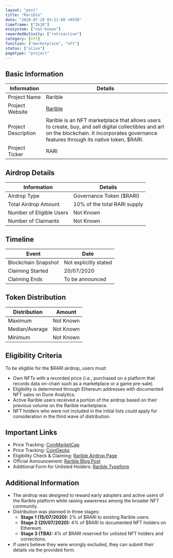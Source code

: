 ```yaml
---
layout: "post"
title: "Rarible"
date: "2020-07-20 03:21:08 +0530"
timeframe: ["2k20"]
ecosystem: ["not-known"]
rewardedActivity: ["retroactive"]
category: [nft]
function: ["marketplace", "nft"]
status: ["alive"]
pagetype: "project"
---
```


## Basic Information

| Information         | Details                                                                                                                                                                                       |
| ------------------- | --------------------------------------------------------------------------------------------------------------------------------------------------------------------------------------------- |
| Project Name        | Rarible                                                                                                                                                                                       |
| Project Website     | [Rarible](https://rarible.com)                                                                                                                                                                |
| Project Description | Rarible is an NFT marketplace that allows users to create, buy, and sell digital collectibles and art on the blockchain. It incorporates governance features through its native token, $RARI. |
| Project Ticker      | RARI                                                                                                                                                                                          |

## Airdrop Details

| Information              | Details                      |
| ------------------------ | ---------------------------- |
| Airdrop Type             | Governance Token ($RARI)     |
| Total Airdrop Amount     | 10% of the total RARI supply |
| Number of Eligible Users | Not Known                    |
| Number of Claimants      | Not Known                    |

## Timeline

| Event               | Date                  |
| ------------------- | --------------------- |
| Blockchain Snapshot | Not explicitly stated |
| Claiming Started    | 20/07/2020            |
| Claiming Ends       | To be announced       |

## Token Distribution

| Distribution   | Amount    |
| -------------- | --------- |
| Maximum        | Not Known |
| Median/Average | Not Known |
| Minimum        | Not Known |

## Eligibility Criteria

To be eligible for the $RARI airdrop, users must:

- Own NFTs with a recorded price (i.e., purchased on a platform that records data on-chain such as a marketplace or a game pre-sale).
- Eligibility is determined through Ethereum addresses with documented NFT sales on Dune Analytics.
- Active Rarible users received a portion of the airdrop based on their previous volume on the Rarible marketplace.
- NFT holders who were not included in the initial lists could apply for consideration in the third wave of distribution.

## Important Links

- Price Tracking: [CoinMarketCap](https://coinmarketcap.com/currencies/rarible)
- Price Tracking: [CoinGecko](https://www.coingecko.com/en/coins/rarible)
- Eligibility Check & Claiming: [Rarible Airdrop Page](https://app.rarible.com/rari)
- Official Announcement: [Rarible Blog Post](https://rarible.com/blog/-rari-airdrop-to-nft-holders--everything-you-need-to-know/)
- Additional Form for Unlisted Holders: [Rarible Typeform](http://rarible.typeform.com/to/QuS2XQ9x)

## Additional Information

- The airdrop was designed to reward early adopters and active users of the Rarible platform while raising awareness among the broader NFT community.
- Distribution was planned in three stages:
  - **Stage 1 (15/07/2020):** 2% of $RARI to existing Rarible users.
  - **Stage 2 (20/07/2020):** 4% of $RARI to documented NFT holders on Ethereum.
  - **Stage 3 (TBA):** 4% of $RARI reserved for unlisted NFT holders and corrections.
- If users believe they were wrongly excluded, they can submit their details via the provided form.